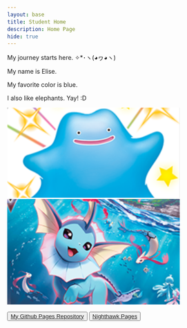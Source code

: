 ```yaml
---
layout: base
title: Student Home 
description: Home Page
hide: true
---
```


My journey starts here. ✧*･ヽ(◕ヮ◕ヽ)

My name is Elise. 

My favorite color is blue. 

I also like elephants. Yay! :D

<img src="./images/ShinyDitto.png" alt="Ditto is the best!" width="400"> 
<img src="./images/DynamaxVaporeon.png" alt="Ditto is the best!" width="400">


<button><a href="https://github.com/blueelephant48/Elise_2025">My Github Pages Repository</a></button> 
<button><a href="https://nighthawkcoders.github.io/portfolio_2025/">Nighthawk Pages</a></button> 
